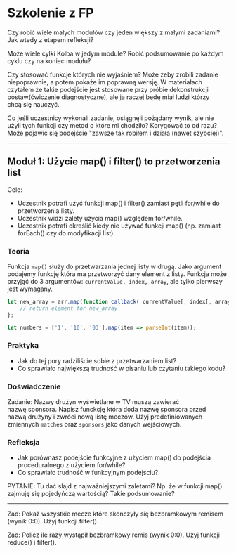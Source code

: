 # Szkolenie z FP

Czy robić wiele małych modułów czy jeden większy z małymi zadaniami? Jak wtedy z etapem refleksji?

Może wiele cylki Kolba w jedym module? Robić podsumowanie po każdym cyklu czy na koniec modułu?

Czy stosować funkcje których nie wyjaśniem? Może żeby zrobili zadanie niepoprawnie, a potem pokaże im poprawną wersję. W materiałach czytałem że takie podejście jest stosowane przy próbie dekonstrukcji postaw(ćwiczenie diagnostyczne), ale ja raczej będę miał ludzi którzy chcą się nauczyć.

Co jeśli uczestnicy wykonali zadanie, osiągnęli pożądany wynik, ale nie użyli tych funkcji czy metod o które mi chodziło? Korygować to od razu? Może pojawić się podejście "zawsze tak robiłem i działa (nawet szybciej)".

----

## Moduł 1: Użycie map() i filter() to przetworzenia list

Cele:
* Uczestnik potrafi użyć funkcji map() i filter() zamiast pętli for/while do przetworzenia listy.
* Uczestnik widzi zalety użycia map() względem for/while.
* Uczestnik potrafi określić kiedy nie używać funkcji map() (np. zamiast forEach() czy do modyfikacji list).

### Teoria

Funkcja `map()` służy do przetwarzania jednej listy w drugą. Jako argument podajemy funkcję która ma przetworzyć dany element z listy. Funkcja może przyjąć do 3 argumentów: `currentValue, index, array`, ale tylko pierwszy jest wymagany.

```js
let new_array = arr.map(function callback( currentValue[, index[, array]]) {
    // return element for new_array
};

let numbers = ['1', '10', '03'].map(item => parseInt(item));
```

### Praktyka

* Jak do tej pory radziliście sobie z przetwarzaniem list?
* Co sprawiało największą trudność w pisaniu lub czytaniu takiego kodu?

### Doświadczenie

Zadanie: Nazwy drużyn wyświetlane w TV muszą zawierać nazwę sponsora. Napisz funckcję która doda nazwę sponsora przed nazwą drużyny i zwróci nową listę meczów. Użyj predefiniowanych zmiennych `matches` oraz `sponsors` jako danych wejściowych.

### Refleksja

* Jak porównasz podejście funkcyjne z użyciem map() do podejścia proceduralnego z użyciem for/while?
* Co sprawiało trudność w funkcyjnym podejściu?

PYTANIE: Tu dać slajd z najważniejszymi zaletami? Np. że w funkcji map() zajmuję się pojedyńczą wartością? Takie podsumowanie?

----

Zad: Pokaż wszystkie mecze które skończyły się bezbramkowym remisem (wynik 0:0). Użyj funkcji filter().

Zad: Policz ile razy wystąpił bezbramkowy remis (wynik 0:0). Użyj funkcji reduce() i filter().

